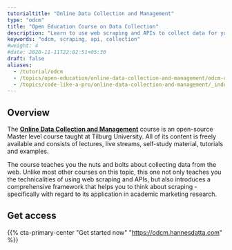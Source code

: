 ```yaml
---
tutorialtitle: "Online Data Collection and Management"
type: "odcm"
title: "Open Education Course on Data Collection"
description: "Learn to use web scraping and APIs to collect data for your empirical research project."
keywords: "odcm, scraping, api, collection"
#weight: 4
#date: 2020-11-11T22:02:51+05:30
draft: false
aliases:
  - /tutorial/odcm
  - /topics/open-education/online-data-collection-and-management/odcm-course
  - /topics/code-like-a-pro/online-data-collection-and-management/_index
---
```


## Overview

The **[Online Data Collection and Management](https://odcm.hannesdatta.com)** course is an open-source Master level course taught at Tilburg University. All of its content is freely available and consists of lectures, live streams, self-study material, tutorials and examples.

The course teaches you the nuts and bolts about collecting data from the web. Unlike most other courses on this topic, this one not only teaches you the technicalities of using web scraping and APIs, but also introduces a comprehensive framework that helps you to think about scraping - specifically with regard to its application in academic marketing research.

## Get access

{{% cta-primary-center "Get started now" "https://odcm.hannesdatta.com" %}}
